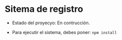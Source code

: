 <h1> Sitema de registro </h1>

- Estado del proyecyo: En contrucción.

- Para ejecutir el sistema, debes poner:
 ```npm install```
